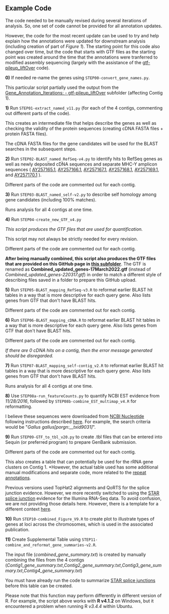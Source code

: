 
## Example Code

The code needed to be manually revised during several iterations of analysis.  So, one set of code cannot be provided for all annotation updates.

However, the code for the most recent update can be used to try and help explain how the annotations were updated for downstream analysis (including creation of part of *Figure 1*).  The starting point for this code also changed over time, but the code that starts with GTF files as the starting point was created around the time that the annotations were tranferred to modified assembly sequencing (largely with the assistance of the [gtf-pileup_liftOver](https://github.com/cwarden45/Miller_Red_Jungle_Fowl_MHCY/tree/main/Part2_Annotation/Gene_Annotation_Iterations/gtf-pileup_liftOver) code).

**0)** If needed re-name the genes using `STEP00-convert_gene_names.py`.

This particular script partially used the output from the [Gene_Annotation_Iterations: - gtf-pileup_liftOver](https://github.com/cwarden45/Miller_Red_Jungle_Fowl_MHCY/tree/main/Part2_Annotation/Gene_Annotation_Iterations/gtf-pileup_liftOver) subfolder (affecting Contig 1).

**1)** Run `STEP01-extract_named_v11.py` (for each of the 4 contigs, commenting out different parts of the code).

This creates an intermediate file that helps describe the genes as well as checking the validity of the protein sequences (creating cDNA FASTA files + protein FASTA files).

The cDNA FASTA files for the gene candidates will be used for the BLAST searches in the subsequent steps.

**2)** Run `STEP02-BLAST_named_RefSeq-v4.py` to identify hits to RefSeq genes as well as newly deposited cDNA sequences and separate MHC-Y amplicon sequences ( [AY257165.1](https://www.ncbi.nlm.nih.gov/nuccore/AY257165), [AY257166.1](https://www.ncbi.nlm.nih.gov/nuccore/AY257166), [AY257167.1](https://www.ncbi.nlm.nih.gov/nuccore/AY257167), [AY257168.1](https://www.ncbi.nlm.nih.gov/nuccore/AY257168), [AY257169.1](https://www.ncbi.nlm.nih.gov/nuccore/AY257169), and [AY257170.1](https://www.ncbi.nlm.nih.gov/nuccore/AY257170) ).

Different parts of the code are commented out for each contig.

**3)** Run `STEP03-BLAST_named_self-v2.py` to describe self homology among gene candidates (including 100% matches).

Runs analysis for all 4 contigs at one time.

**4)** Run `STEP04-create_new_GTF_v4.py`

*This script produces the GTF files that are used for quantification.*

This script may not always be strictly needed for every revision.

Different parts of the code are commented out for each contig.

**After being manually combined, this script also produces the GTF files that are provided on this GitHub page in [this subfolder]()**.  The GTF is renamed as **Combined_updated_genes-17March2022.gtf** (instead of *Combined_updated_genes-220317.gtf*) in order to match a different style of describing files saved in a folder to prepare this GitHub upload.

**5)** Run `STEP05-BLAST_mapping_RefSeq-v3.R` to reformat earlier BLAST hit tables in a way that is more descriptive for each query gene.  Also lists genes from GTF that don't have BLAST hits.

Different parts of the code are commented out for each contig.

**6)** Run `STEP06-BLAST_mapping_cDNA.R` to reformat earlier BLAST hit tables in a way that is more descriptive for each query gene.  Also lists genes from GTF that don't have BLAST hits.

Different parts of the code are commented out for each contig.

*If there are 0 cDNA hits on a contig, then the error message generated should be disregarded.*

**7)** Run `STEP07-BLAST_mapping_self-contig_v2.R` to reformat earlier BLAST hit tables in a way that is more descriptive for each query gene.  Also lists genes from GTF that don't have BLAST hits.

Runs analysis for all 4 contigs at one time.

**8)** Use `STEP08a-run_featureCounts.py` to quantify NCBI EST evidence from *11/28/2016*, followed by `STEP08b-combine_EST_multimap_v4.R` for reformatting.

I believe these sequences were downloaded from [NCBI Nucleotide](https://www.ncbi.nlm.nih.gov/nuccore) following instructions described [here](https://www.researchgate.net/post/How_can_I_download_the_whole_EST_sequence_of_an_organism_from_NCBI_genbank).  For example, the search criteria would be "*Gallus gallus[porgn:__txid9031]*".

**9)** Run `STEP09-GTF_to_tbl_v20.py` to create .tbl files that can be entered into Sequin (or preferred program) to prepare GenBank submission.

Different parts of the code are commented out for each contig.

This also creates a table that can potentially be used for the rRNA gene clusters on Contig 1.  *However, the actual table used has some additional manual modifications and separate code, more related to the [repeat annotations](https://github.com/cwarden45/Miller_Red_Jungle_Fowl_MHCY/tree/main/Part2_Annotation/Repeat_Annotations).

Previous versions used TopHat2 alignments and QoRTS for the splice junction evidence.  However, we more recently switched to using the [STAR splice junction]() evidence for the Illumina RNA-Seq data.  To avoid confusion, we are not providing those details here.  However, there is a template for a different context [here](https://github.com/cwarden45/RNAseq_templates/tree/master/Splicing_Workflow).

**10)** Run `STEP10-combined_Figure_V9.R` to create plot to illustrate types of genes at loci across the chromosomes, which is used in the associated publication.

**11)** Create Supplemental Table using `STEP11-combine_and_reformat_gene_summaries-v2.R`.

The input file (*combined_gene_summary.txt*) is created by manually combining the files from the 4 contigs (*Contig1_gene_summary.txt*,*Contig2_gene_summary.txt*,*Contig3_gene_summary.txt*,*Contig4_gene_summary.txt*)

You must have already run the code to summarize [STAR splice junctions](https://github.com/cwarden45/Miller_Red_Jungle_Fowl_MHCY/tree/main/Part2_Annotation/STAR_Splice_Junction_Evidence) before this table can be created.

Please note that this function may perform differently in different version of R.  For example, the script above works with **R v4.1.2** on Windows, but it encountered a problem when running R *v3.4.4* within Ubuntu.
